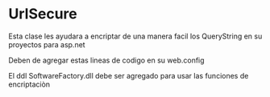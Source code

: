 # UrlSecure
Esta clase les ayudara a encriptar de una manera facil los QueryString en su proyectos para asp.net

Deben de agregar estas lineas de codigo en su web.config
<httpModules>
 <add type = “QueryStringModule” name = “QueryStringModule”/>
</httpModules>

El ddl SoftwareFactory.dll debe ser agregado para usar las funciones de encriptaciòn



